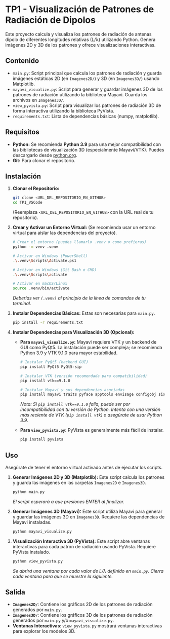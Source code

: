 # TP1 - Visualización de Patrones de Radiación de Dipolos

Este proyecto calcula y visualiza los patrones de radiación de antenas dipolo de diferentes longitudes relativas (L/λ) utilizando Python. Genera imágenes 2D y 3D de los patrones y ofrece visualizaciones interactivas.

## Contenido

*   `main.py`: Script principal que calcula los patrones de radiación y guarda imágenes estáticas 2D (en `Imagenes2D/`) y 3D (en `Imagenes3D/`) usando Matplotlib.
*   `mayavi_visualize.py`: Script para generar y guardar imágenes 3D de los patrones de radiación utilizando la biblioteca Mayavi. Guarda los archivos en `Imagenes3D/`.
*   `view_pyvista.py`: Script para visualizar los patrones de radiación 3D de forma interactiva utilizando la biblioteca PyVista.
*   `requirements.txt`: Lista de dependencias básicas (numpy, matplotlib).

## Requisitos

*   **Python:** Se recomienda **Python 3.9** para una mejor compatibilidad con las bibliotecas de visualización 3D (especialmente Mayavi/VTK). Puedes descargarlo desde [python.org](https://www.python.org/downloads/).
*   **Git:** Para clonar el repositorio.

## Instalación

1.  **Clonar el Repositorio:**
    ```bash
    git clone <URL_DEL_REPOSITORIO_EN_GITHUB>
    cd TP1_VSCode 
    ```
    (Reemplaza `<URL_DEL_REPOSITORIO_EN_GITHUB>` con la URL real de tu repositorio).

2.  **Crear y Activar un Entorno Virtual:**
    (Se recomienda usar un entorno virtual para aislar las dependencias del proyecto).
    ```bash
    # Crear el entorno (puedes llamarlo .venv o como prefieras)
    python -m venv .venv 

    # Activar en Windows (PowerShell)
    .\.venv\Scripts\Activate.ps1

    # Activar en Windows (Git Bash o CMD)
    .\.venv\Scripts\activate

    # Activar en macOS/Linux
    source .venv/bin/activate
    ```
    *Deberías ver `(.venv)` al principio de la línea de comandos de tu terminal.*

3.  **Instalar Dependencias Básicas:**
    Estas son necesarias para `main.py`.
    ```bash
    pip install -r requirements.txt
    ```

4.  **Instalar Dependencias para Visualización 3D (Opcional):**

    *   **Para `mayavi_visualize.py`:**
        Mayavi requiere VTK y un backend de GUI como PyQt5. La instalación puede ser compleja; se recomienda Python 3.9 y VTK 9.1.0 para mayor estabilidad.
        ```bash
        # Instalar PyQt5 (backend GUI)
        pip install PyQt5 PyQt5-sip

        # Instalar VTK (versión recomendada para compatibilidad)
        pip install vtk==9.1.0 

        # Instalar Mayavi y sus dependencias asociadas
        pip install mayavi traits pyface apptools envisage configobj six traitsui pygments
        ```
        *Nota: Si `pip install vtk==9.1.0` falla, puede ser por incompatibilidad con tu versión de Python. Intenta con una versión más reciente de VTK (`pip install vtk`) o asegúrate de usar Python 3.9.*

    *   **Para `view_pyvista.py`:**
        PyVista es generalmente más fácil de instalar.
        ```bash
        pip install pyvista
        ```

## Uso

Asegúrate de tener el entorno virtual activado antes de ejecutar los scripts.

1.  **Generar Imágenes 2D y 3D (Matplotlib):**
    Este script calcula los patrones y guarda las imágenes en las carpetas `Imagenes2D` e `Imagenes3D`.
    ```bash
    python main.py
    ```
    *El script esperará a que presiones ENTER al finalizar.*

2.  **Generar Imágenes 3D (Mayavi):**
    Este script utiliza Mayavi para generar y guardar las imágenes 3D en `Imagenes3D`. Requiere las dependencias de Mayavi instaladas.
    ```bash
    python mayavi_visualize.py
    ```

3.  **Visualización Interactiva 3D (PyVista):**
    Este script abre ventanas interactivas para cada patrón de radiación usando PyVista. Requiere PyVista instalado.
    ```bash
    python view_pyvista.py
    ```
    *Se abrirá una ventana por cada valor de L/λ definido en `main.py`. Cierra cada ventana para que se muestre la siguiente.*

## Salida

*   **`Imagenes2D/`**: Contiene los gráficos 2D de los patrones de radiación generados por `main.py`.
*   **`Imagenes3D/`**: Contiene los gráficos 3D de los patrones de radiación generados por `main.py` y/o `mayavi_visualize.py`.
*   **Ventanas Interactivas**: `view_pyvista.py` mostrará ventanas interactivas para explorar los modelos 3D.
